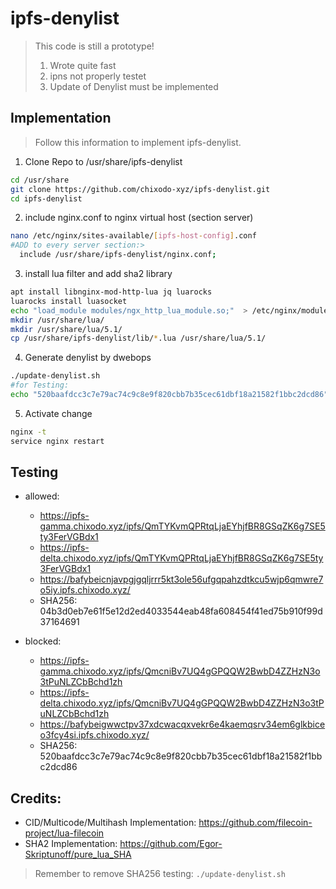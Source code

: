 # ipfs-denylist

>This code is still a prototype! 
>1. Wrote quite fast
>2. ipns not properly testet
>3. Update of Denylist must be implemented

## Implementation

>Follow this information to implement ipfs-denylist.

1. Clone Repo to /usr/share/ipfs-denylist

```bash
cd /usr/share
git clone https://github.com/chixodo-xyz/ipfs-denylist.git
cd ipfs-denylist
```

2. include nginx.conf to nginx virtual host (section server)

```bash
nano /etc/nginx/sites-available/[ipfs-host-config].conf
#ADD to every server section:>
  include /usr/share/ipfs-denylist/nginx.conf;
```

3. install lua filter and add sha2 library

```bash
apt install libnginx-mod-http-lua jq luarocks
luarocks install luasocket
echo "load_module modules/ngx_http_lua_module.so;"  > /etc/nginx/modules-enabled/50-mod-http-lua.conf
mkdir /usr/share/lua/
mkdir /usr/share/lua/5.1/
cp /usr/share/ipfs-denylist/lib/*.lua /usr/share/lua/5.1/
```

4. Generate denylist by dwebops 

```bash
./update-denylist.sh
#for Testing: 
echo "520baafdcc3c7e79ac74c9c8e9f820cbb7b35cec61dbf18a21582f1bbc2dcd86" >> denylist/52/520b
```

5. Activate change

```bash
nginx -t
service nginx restart
```

## Testing

- allowed:
  + https://ipfs-gamma.chixodo.xyz/ipfs/QmTYKvmQPRtqLjaEYhjfBR8GSqZK6g7SE5ty3FerVGBdx1
  + https://ipfs-delta.chixodo.xyz/ipfs/QmTYKvmQPRtqLjaEYhjfBR8GSqZK6g7SE5ty3FerVGBdx1
  + https://bafybeicnjavpgjgqljrrr5kt3ole56ufgqpahzdtkcu5wjp6qmwre7o5iy.ipfs.chixodo.xyz/
  + SHA256: 04b3d0eb7e61f5e12d2ed4033544eab48fa608454f41ed75b910f99d37164691

- blocked:
  + https://ipfs-gamma.chixodo.xyz/ipfs/QmcniBv7UQ4gGPQQW2BwbD4ZZHzN3o3tPuNLZCbBchd1zh
  + https://ipfs-delta.chixodo.xyz/ipfs/QmcniBv7UQ4gGPQQW2BwbD4ZZHzN3o3tPuNLZCbBchd1zh
  + https://bafybeigwwctpv37xdcwacqxvekr6e4kaemqsrv34em6glkbiceo3fcy4si.ipfs.chixodo.xyz/
  + SHA256: 520baafdcc3c7e79ac74c9c8e9f820cbb7b35cec61dbf18a21582f1bbc2dcd86

## Credits:

- CID/Multicode/Multihash Implementation: https://github.com/filecoin-project/lua-filecoin
- SHA2 Implementation: https://github.com/Egor-Skriptunoff/pure_lua_SHA

>Remember to remove SHA256 testing: `./update-denylist.sh`
